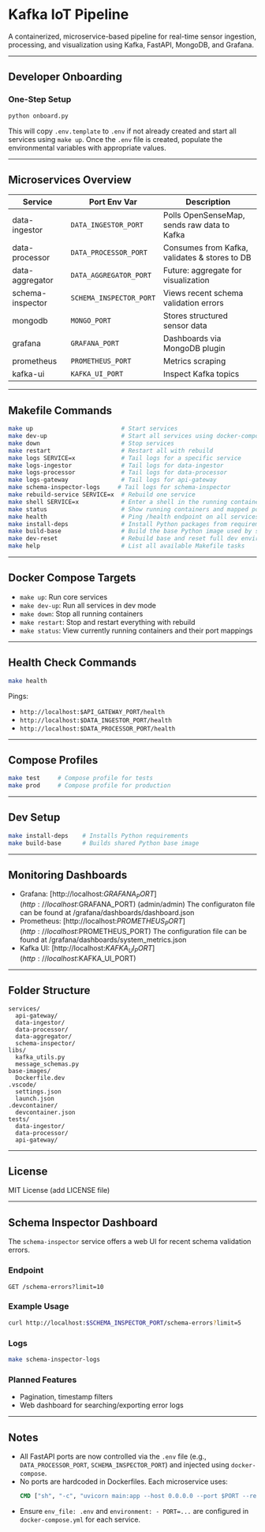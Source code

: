 # Kafka IoT Pipeline

A containerized, microservice-based pipeline for real-time sensor ingestion, processing, and visualization using Kafka, FastAPI, MongoDB, and Grafana.

---

## Developer Onboarding

### One-Step Setup

```bash
python onboard.py
```

This will copy `.env.template` to `.env` if not already created and start all services using `make up`.
Once the `.env` file is created, populate the environmental variables with appropriate values.

---

## Microservices Overview

| Service           | Port Env Var            | Description                                     |
|------------------|--------------------------|-------------------------------------------------|
| data-ingestor     | `DATA_INGESTOR_PORT`     | Polls OpenSenseMap, sends raw data to Kafka     |
| data-processor    | `DATA_PROCESSOR_PORT`    | Consumes from Kafka, validates & stores to DB   |
| data-aggregator   | `DATA_AGGREGATOR_PORT`   | Future: aggregate for visualization             |
| schema-inspector  | `SCHEMA_INSPECTOR_PORT`  | Views recent schema validation errors           |
| mongodb           | `MONGO_PORT`             | Stores structured sensor data                   |
| grafana           | `GRAFANA_PORT`           | Dashboards via MongoDB plugin                   |
| prometheus        | `PROMETHEUS_PORT`        | Metrics scraping                                |
| kafka-ui          | `KAFKA_UI_PORT`          | Inspect Kafka topics                            |

---

## Makefile Commands

```bash
make up                         # Start services
make dev-up                     # Start all services using docker-compose.yml + docker-compose.override.yml
make down                       # Stop services
make restart                    # Restart all with rebuild
make logs SERVICE=x             # Tail logs for a specific service
make logs-ingestor              # Tail logs for data-ingestor
make logs-processor             # Tail logs for data-processor
make logs-gateway               # Tail logs for api-gateway
make schema-inspector-logs     # Tail logs for schema-inspector
make rebuild-service SERVICE=x  # Rebuild one service
make shell SERVICE=x            # Enter a shell in the running container
make status                     # Show running containers and mapped ports
make health                     # Ping /health endpoint on all services
make install-deps               # Install Python packages from requirements.txt
make build-base                 # Build the base Python image used by services
make dev-reset                  # Rebuild base and reset full dev environment
make help                       # List all available Makefile tasks
```

---

## Docker Compose Targets

- `make up`: Run core services
- `make dev-up`: Run all services in dev mode
- `make down`: Stop all running containers
- `make restart`: Stop and restart everything with rebuild
- `make status`: View currently running containers and their port mappings

---

## Health Check Commands

```bash
make health
```

Pings:

- `http://localhost:$API_GATEWAY_PORT/health`
- `http://localhost:$DATA_INGESTOR_PORT/health`
- `http://localhost:$DATA_PROCESSOR_PORT/health`

---

## Compose Profiles

```bash
make test     # Compose profile for tests
make prod     # Compose profile for production
```

---

## Dev Setup

```bash
make install-deps    # Installs Python requirements
make build-base      # Builds shared Python base image
```

---

## Monitoring Dashboards

- Grafana: [http://localhost:$GRAFANA_PORT](http://localhost:$GRAFANA_PORT) (admin/admin)
  The configuraton file can be found at /grafana/dashboards/dashboard.json
- Prometheus: [http://localhost:$PROMETHEUS_PORT](http://localhost:$PROMETHEUS_PORT)
  The configuration file can be found at /grafana/dashboards/system_metrics.json
- Kafka UI: [http://localhost:$KAFKA_UI_PORT](http://localhost:$KAFKA_UI_PORT)

---

## Folder Structure

```
services/
  api-gateway/
  data-ingestor/
  data-processor/
  data-aggregator/
  schema-inspector/
libs/
  kafka_utils.py
  message_schemas.py
base-images/
  Dockerfile.dev
.vscode/
  settings.json
  launch.json
.devcontainer/
  devcontainer.json
tests/
  data-ingestor/
  data-processor/
  api-gateway/
```

---

## License

MIT License (add LICENSE file)

---

## Schema Inspector Dashboard

The `schema-inspector` service offers a web UI for recent schema validation errors.

### Endpoint

```
GET /schema-errors?limit=10
```

### Example Usage

```bash
curl http://localhost:$SCHEMA_INSPECTOR_PORT/schema-errors?limit=5
```

### Logs

```bash
make schema-inspector-logs
```

### Planned Features

- Pagination, timestamp filters
- Web dashboard for searching/exporting error logs

---

## Notes

- All FastAPI ports are now controlled via the `.env` file (e.g., `DATA_PROCESSOR_PORT`, `SCHEMA_INSPECTOR_PORT`) and injected using `docker-compose`.
- No ports are hardcoded in Dockerfiles. Each microservice uses:
  ```Dockerfile
  CMD ["sh", "-c", "uvicorn main:app --host 0.0.0.0 --port $PORT --reload"]
  ```
- Ensure `env_file: .env` and `environment: - PORT=...` are configured in `docker-compose.yml` for each service.
